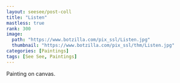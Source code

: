 ```yaml
---
layout: seesee/post-coll
title: "Listen"
mastless: true
rank: 300
image:
  path: "https://www.botzilla.com/pix_ssl/Listen.jpg"
  thumbnail: "https://www.botzilla.com/pix_ssl/thm/Listen.jpg"
categories: [Paintings]
tags: [See See, Paintings]
---
```


Painting on canvas.



